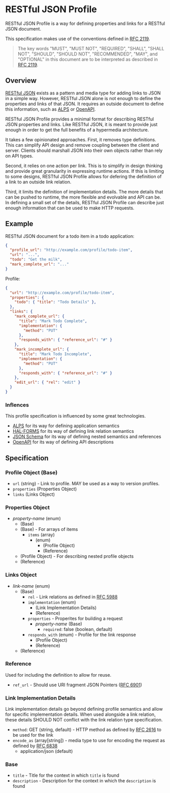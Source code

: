 # RESTful JSON Profile

RESTful JSON Profile is a way for defining properties and links for a RESTful JSON document.

This specification makes use of the conventions defined in [RFC 2119][].

> The key words "MUST", "MUST NOT", "REQUIRED", "SHALL", "SHALL  NOT", "SHOULD", "SHOULD NOT", "RECOMMENDED",  "MAY", and "OPTIONAL" in this document are to be interpreted as described in [RFC 2119][].

## Overview

[RESTful JSON][] exists as a pattern and media type for adding links to JSON in a simple way. However, RESTful JSON alone is not enough to define the properties and links of that JSON. It requires an outside document to define this information, such as [ALPS][] or [OpenAPI][].

RESTful JSON Profile provides a minimal format for describing RESTful JSON properties and links. Like RESTful JSON, it is meant to provide just enough in order to get the full benefits of a hypermedia architecture.

It takes a few opinionated approaches. First, it removes type definitions. This can simplify API design and remove coupling between the client and server. Clients should marshall JSON into their own objects rather than rely on API types.

Second, it relies on one action per link. This is to simplify in design thinking and provide great granularity in expressing runtime actions. If this is limiting to some designs, RESTful JSON Profile allows for defering the definition of a link to an outside link relation.

Third, it limits the definition of implementation details. The more details that can be pushed to runtime, the more flexible and evolvable and API can be. In defining a small set of the details, RESTful JSON Profile can describe just enough information that can be used to make HTTP requests.

## Example

RESTful JSON document for a todo item in a todo application:

```json
{
  "profile_url": "http://example.com/profile/todo-item",
  "url": "...",
  "todo": "Get the milk",
  "mark_complete_url": "..." 
}
```

Profile:

```json
{
  "url": "http://example.com/profile/todo-item",
  "properties": {
    "todo": { "title": "Todo Details" },
  },
  "links": {
    "mark_complete_url": {
      "title": "Mark Todo Complete",
      "implementation": {
        "method": "PUT"
      },
      "responds_with": { "reference_url": "#" }
    },
    "mark_incomplete_url": {
      "title": "Mark Todo Incomplete",
      "implementation": {
        "method": "PUT"
      },
      "responds_with": { "reference_url": "#" }
    },
    "edit_url": { "rel": "edit" }
  }
}
```

### Inflences

This profile specification is influenced by some great technologies.

- [ALPS][] for its way for defining application semantics
- [HAL-FORMS][] for its way of defining link relation semantics
- [JSON Schema][] for its way of defining nested semantics and references
- [OpenAPI][] for its way of defining API descriptions

## Specification

### Profile Object (Base)

- `url` (string) - Link to profile. MAY be used as a way to version profiles.
- `properties` (Properties Object)
- `links` (Links Object)

### Properties Object

- *property-name* (enum)
    - (Base)
    - (Base) - For arrays of items
        - `items` (array)
            - (enum)
                - (Profile Object)
                - (Reference)
    - (Profile Object) - For describing nested profile objects
    - (Reference)

### Links Object

- *link-name* (enum)
    - (Base)
        - `rel` - Link relations as defined in [RFC 5988][]
        - `implementation` (enum)
            - (Link Implementation Details)
            - (Reference)
        - `properties` - Properites for building a request
            - *property-name* (Base)
                - `required`: false (boolean, default)
        - `responds_with` (enum) - Profile for the link response
            - (Profile Object)
            - (Reference)
    - (Reference)

### Reference

Used for including the definition to allow for reuse.

- `ref_url` - Should use URI fragment JSON Pointers ([RFC 6901][])

### Link Implementation Details

Link implementation details go beyond defining profile semantics and allow for specific implementation details. When used alongside a link relation, these details SHOULD NOT conflict with the link relation type specification.

- `method`: GET (string, default) - HTTP method as defined by [RFC 2616][] to be used for the link
- `encode_as` (array[string]) - media type to use for encoding the request as defined by [RFC 6838][]
    - application/json (default)

### Base

- `title` - Title for the context in which `title` is found
- `description` - Description for the context in which the `description` is found


[ALPS]: http://alps.io/
[HAL-FORMS]: https://rwcbook.github.io/hal-forms/
[JSON Schema]: http://json-schema.org/
[RESTful JSON]: http://restfuljson.org/
[OpenAPI]: https://github.com/OAI/OpenAPI-Specification

[RFC 2119]: https://www.ietf.org/rfc/rfc2119.txt
[RFC 2616]: https://tools.ietf.org/html/rfc2616
[RFC 5988]: https://tools.ietf.org/html/rfc5988
[RFC 6838]: https://tools.ietf.org/html/rfc6838
[RFC 6901]: https://tools.ietf.org/html/rfc6901
